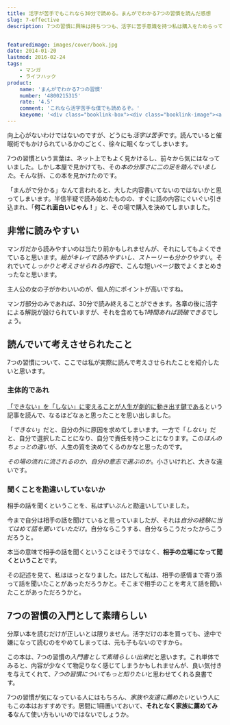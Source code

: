 ```yaml
---
title: 活字が苦手でもこれなら30分で読める。まんがでわかる7つの習慣を読んだ感想
slug: 7-effective
description: 7つの習慣に興味は持ちつつも、活字に苦手意識を持つ私は購入をためらっていました。そんなときにこの本に出会いました。マンガなので非常に読みやすいです。7つの習慣の布教本としても有効なのではないでしょうか？


featuredimage: images/cover/book.jpg
date: 2014-01-20
lastmod: 2016-02-24
tags: 
    - マンガ
    - ライフハック
product:
    name: 'まんがでわかる7つの習慣'
    number: '4800215315'
    rate: '4.5'
    comment: 'これなら活字苦手な僕でも読めるぞ。'
    kaeyome: '<div class="booklink-box"><div class="booklink-image"><a href="http://www.amazon.co.jp/exec/obidos/asin/4800215315/illusionspace-22/" rel="nofollow" target="_blank"><img src="http://ecx.images-amazon.com/images/I/51vKJar6zKL._SL160_.jpg" style="border: none;" /></a></div><div class="booklink-info"><div class="booklink-name"><a href="http://www.amazon.co.jp/exec/obidos/asin/4800215315/illusionspace-22/" rel="nofollow" target="_blank">まんがでわかる7つの習慣</a><div class="booklink-powered-date">posted with <a href="http://yomereba.com" rel="nofollow" target="_blank">ヨメレバ</a></div></div><div class="booklink-detail">フランクリン・コヴィー・ジャパン 宝島社 2013-10-11    </div><div class="booklink-link2"><div class="shoplinkamazon"><a href="http://www.amazon.co.jp/exec/obidos/asin/4800215315/illusionspace-22/" rel="nofollow" target="_blank" title="アマゾン" >Amazonで購入</a></div><div class="shoplinkrakuten"><a href="http://hb.afl.rakuten.co.jp/hgc/11acbc01.369b1bf6.11acbc02.cabf9fe9/?pc=http%3A%2F%2Fbooks.rakuten.co.jp%2Frb%2F12505149%2F%3Fscid%3Daf_ich_link_urltxt%26m%3Dhttp%3A%2F%2Fm.rakuten.co.jp%2Fev%2Fbook%2F" rel="nofollow" target="_blank" title="楽天ブックス" >楽天ブックスで購入</a></div>                  	  <div class="shoplinkkino"><a href="http://ck.jp.ap.valuecommerce.com/servlet/referral?sid=3085416&pid=882196163&vc_url=http%3A%2F%2Fwww.kinokuniya.co.jp%2Ff%2Fdsg-01-9784800215314" target="_blank" title="kino" >紀伊國屋書店で購入<img src="https://ad.jp.ap.valuecommerce.com/servlet/gifbanner?sid=3085416&pid=882196163" height="1" width="1" border="0"></a></div>	  	  	</div></div><div class="booklink-footer"></div></div>'
---
```


向上心がないわけではないのですが、どうにも<em>活字は苦手</em>です。読んでいると催眠術でもかけられているかのごとく、徐々に眠くなってしまいます。

7つの習慣という言葉は、ネット上でもよく見かけるし、前々から気にはなっていました。しかし本屋で見かけても、その<em>本の分厚さに二の足を踏んでいました</em>。そんな折、この本を見かけたのです。

「まんがで分かる」なんて言われると、大した内容書いてないのではないかと思ってしまいます。半信半疑で読み始めたものの、すぐに話の内容にぐいぐい引き込まれ、「<strong>何これ面白いじゃん！</strong>」と、その場で購入を決めてしまいました。


## 非常に読みやすい


マンガだから読みやすいのは当たり前かもしれませんが、それにしてもよくできていると思います。<em>絵がキレイで読みやすいし、ストーリーも分かりやすい</em>。それでいて<em>しっかりと考えさせられる内容</em>で、こんな短いページ数でよくまとめきったなと思います。

主人公の女の子がかわいいのが、個人的にポイントが高いですね。

マンガ部分のみであれば、30分で読み終えることができます。各章の後に活字による解説が設けられていますが、それを含めても<em>1時間あれば読破できる</em>でしょう。


## 読んでいて考えさせられたこと


7つの習慣について、ここでは私が実際に読んで考えさせられたことを紹介したいと思います。


### 主体的であれ


<a href="http://www.ttcbn.net/no_second_life/archives/38483" target="_blank">「できない」を「しない」に変えることが人生が劇的に動き出す鍵である</a>という記事を読んで、なるほどなぁと思ったことを思い出しました。

「<em>できない</em>」だと、自分の外に原因を求めてしまいます。一方で「<em>しない</em>」だと、自分で選択したことになり、自分で責任を持つことになります。この<em>ほんのちょっとの違い</em>が、人生の質を決めてくるのかなと思ったのです。

<em>その場の流れに流されるのか、自分の意志で選ぶのか</em>。小さいけれど、大きな違いです。


### 聞くことを勘違いしていないか


相手の話を聞くということを、私はずいぶんと勘違いしていました。

今まで自分は相手の話を聞けていると思っていましたが、それは<em>自分の経験に当てはめて話を聞いていただけ</em>。自分ならこうする、自分ならこうだったからこうだろうと。

本当の意味で相手の話を聞くということはそうではなく、<strong>相手の立場になって聞くということ</strong>です。

その記述を見て、私ははっとなりました。はたして私は、相手の感情まで寄り添って話を聞いたことがあっただろうかと。そこまで相手のことを考えて話を聞いたことがあっただろうかと。


## 7つの習慣の入門として素晴らしい


分厚い本を読むだけが正しいとは限りません。活字だけの本を買っても、途中で嫌になって読むのをやめてしまっては、元も子もないのですから。

この本は、7つの習慣の<em>入門書として素晴らしい出来</em>だと思います。これ単体でみると、内容が少なくて物足りなく感じてしまうかもしれませんが、良い気付きを与えてくれて、<em>7つの習慣についてもっと知りたい</em>と思わせてくれる良書です。

7つの習慣が気になっている人にはもちろん、<em>家族や友達に薦めたい</em>という人にもこの本はおすすめです。居間に1冊置いておいて、<strong>それとなく家族に薦めてみる</strong>なんて使い方もいいのではないでしょうか。


  